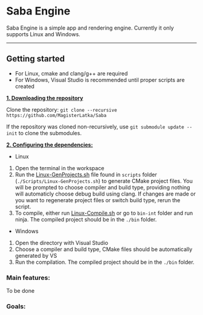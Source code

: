 # Saba Engine
Saba Engine is a simple app and rendering engine. Currently it only supports Linux and Windows.

***

## Getting started
* For Linux, cmake and clang/g++ are required
* For Windows, Visual Studio is recommended until proper scripts are created

<ins>**1. Downloading the repository**</ins>

Clone the repository: `git clone --recursive https://github.com/MagisterLatka/Saba`

If the repository was cloned non-recursively, use `git submodule update --init` to clone the submodules.

<ins>**2. Configuring the dependencies:**</ins>

* Linux
1. Open the terminal in the workspace
2. Run the [Linux-GenProjects.sh](https://github.com/MagisterLatka/Saba/blob/master/Scripts/Linux-GenProjects.sh) file found in `scripts` folder
(`./Scripts/Linux-GenProjects.sh`) to generate CMake project files. You will be prompted to choose compiler and build type, providing nothing will automaticly
choose debug build using clang. If changes are made or you want to regenerate project files or switch build type, rerun the script.
3. To compile, either run [Linux-Compile.sh](https://github.com/MagisterLatka/Saba/blob/master/Scripts/Linux-Compile.sh) or go to `bin-int` folder and run ninja. The compiled
project should be in the `./bin` folder.

* Windows
1. Open the directory with Visual Studio
2. Choose a compiler and build type, CMake files should be automatically generated by VS
3. Run the compilation. The compiled project should be in the `./bin` folder.

### Main features:<br />
To be done

### Goals:

